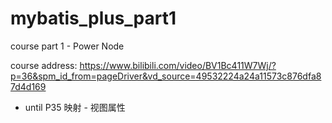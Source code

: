 # mybatis_plus_part1
course part 1 - Power Node


course address:
https://www.bilibili.com/video/BV1Bc411W7Wj/?p=36&spm_id_from=pageDriver&vd_source=49532224a24a11573c876dfa87d4d169

- until P35 映射 - 视图属性
